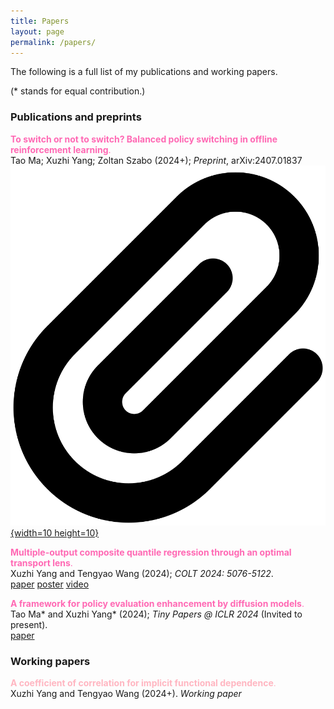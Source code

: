 ```yaml
---
title: Papers
layout: page
permalink: /papers/
---
```


The following is a full list of my publications and working papers.

(* stands for equal contribution.)   

### **Publications and preprints**

<span style="color:#FF69B4">**To switch or not to switch? Balanced policy switching in offline reinforcement learning**.</span> <br /> Tao Ma; Xuzhi Yang; Zoltan Szabo (2024+); *Preprint*, arXiv:2407.01837
 <br /> [![Paper](/assets/pics/paperclip-solid.svg){width=10 height=10}](/assets/papers/SwichingCost.pdf)

<span style="color:#FF69B4">**Multiple-output composite quantile regression through an optimal transport lens**.</span> <br /> Xuzhi Yang and Tengyao Wang (2024); *COLT 2024: 5076-5122*.
 <br /> 
 [paper](/assets/papers/yang24.pdf)
 [poster](/assets/papers/yang24_poster.pdf)
 [video](https://www.youtube.com/watch?v=wtMAM6VBVVo)

<span style="color:#FF69B4">**A framework for policy evaluation enhancement by diffusion models**.</span> <br /> Tao Ma\* and Xuzhi Yang\* (2024); *Tiny Papers @ ICLR 2024* (Invited to present).
 <br /> [paper](/assets/papers/taotiny.pdf)

### **Working papers**

<span style="color:	#FFB6C1">**A coefficient of correlation for implicit functional dependence**.</span> <br /> Xuzhi Yang and Tengyao Wang (2024+). *Working paper*
 <br /> 